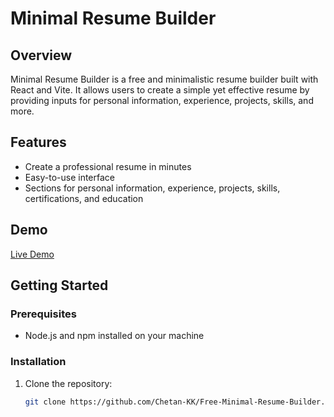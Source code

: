 # Minimal Resume Builder

## Overview

Minimal Resume Builder is a free and minimalistic resume builder built with React and Vite. It allows users to create a simple yet effective resume by providing inputs for personal information, experience, projects, skills, and more.

## Features

- Create a professional resume in minutes
- Easy-to-use interface
- Sections for personal information, experience, projects, skills, certifications, and education

## Demo

[Live Demo](https://free-minimal-resume-builder.vercel.app/)

## Getting Started

### Prerequisites

- Node.js and npm installed on your machine

### Installation

1. Clone the repository:

   ```bash
   git clone https://github.com/Chetan-KK/Free-Minimal-Resume-Builder.git
   ```
